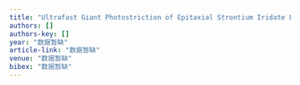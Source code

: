 ```yaml
---
title: "Ultrafast Giant Photostriction of Epitaxial Strontium Iridate Film with Superior Endurance"
authors: []
authors-key: []
year: "数据暂缺"
article-link: "数据暂缺"
venue: "数据暂缺"
bibex: "数据暂缺"
---
```

